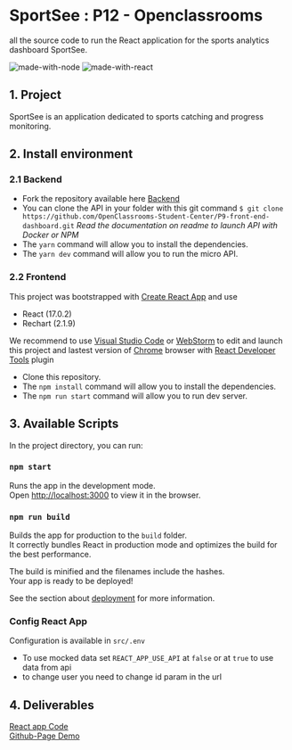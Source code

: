 # SportSee : P12 - Openclassrooms

all the source code to run the React application for the sports analytics dashboard SportSee.

![made-with-node](https://img.shields.io/badge/Node.js-43853D?style=for-the-badge&logo=node.js&logoColor=white) ![made-with-react](https://img.shields.io/badge/-ReactJs-61DAFB?style=for-the-badge&logo=react&logoColor=FFFFFF)

## 1. Project

SportSee is an application dedicated to sports catching and progress monitoring.

## 2. Install environment

### 2.1 Backend

- Fork the repository available
  here [Backend](https://github.com/OpenClassrooms-Student-Center/P9-front-end-dashboard.git)
- You can clone the API in your folder with this git
  command `$ git clone https://github.com/OpenClassrooms-Student-Center/P9-front-end-dashboard.git`
  *Read the documentation on readme to launch API with Docker or NPM*
- The `yarn` command will allow you to install the dependencies.
- The `yarn dev` command will allow you to run the micro API.

### 2.2 Frontend

This project was bootstrapped with [Create React App](https://github.com/facebook/create-react-app)
and use

- React (17.0.2)
- Rechart (2.1.9)

We recommend to use [Visual Studio Code](https://code.visualstudio.com/)
or [WebStorm](https://www.jetbrains.com/fr-fr/webstorm/) to edit and launch this project and lastest version
of [Chrome](https://www.google.fr/chrome/) browser
with [React Developer Tools](https://chrome.google.com/webstore/detail/react-developer-tools/) plugin

- Clone this repository.
- The `npm install` command will allow you to install the dependencies.
- The `npm run start` command will allow you to run dev server.

## 3. Available Scripts

In the project directory, you can run:

### `npm start`

Runs the app in the development mode.\
Open [http://localhost:3000](http://localhost:3000) to view it in the browser.

### `npm run build`

Builds the app for production to the `build` folder.\
It correctly bundles React in production mode and optimizes the build for the best performance.

The build is minified and the filenames include the hashes.\
Your app is ready to be deployed!

See the section about [deployment](https://facebook.github.io/create-react-app/docs/deployment) for more information.

### Config React App

Configuration is available in `src/.env`

- To use mocked data set `REACT_APP_USE_API` at `false` or at `true` to use data from api
- to change user you need to change id param in the url

## 4. Deliverables
[React app Code](https://github.com/A-Amal/AmalAbdelkafi_12_28042022)  
[Github-Page Demo](https://a-amal.github.io/AmalAbdelkafi_12_28042022/)
